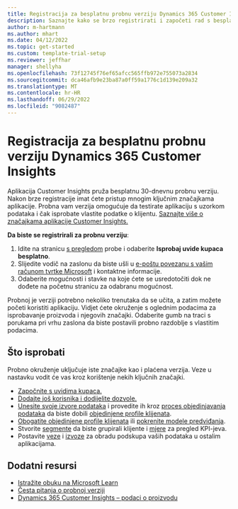 ```yaml
---
title: Registracija za besplatnu probnu verziju Dynamics 365 Customer Insights
description: Saznajte kako se brzo registrirati i započeti rad s besplatnom probnom verzijom aplikacije Customer Insights. Istražite aplikaciju s vodičima i pronađite dodatne resurse za učenje.
author: m-hartmann
ms.author: mhart
ms.date: 04/12/2022
ms.topic: get-started
ms.custom: template-trial-setup
ms.reviewer: jeffhar
manager: shellyha
ms.openlocfilehash: 73f12745f76ef65afcc565ffb972e755073a2834
ms.sourcegitcommit: dca46afb9e23ba87a0ff59a1776c1d139e209a32
ms.translationtype: MT
ms.contentlocale: hr-HR
ms.lasthandoff: 06/29/2022
ms.locfileid: "9082487"
---
```

# <a name="sign-up-for-a-free-dynamics-365-customer-insights-trial"></a>Registracija za besplatnu probnu verziju Dynamics 365 Customer Insights

Aplikacija Customer Insights pruža besplatnu 30-dnevnu probnu verziju. Nakon brze registracije imat ćete pristup mnogim ključnim značajkama aplikacije. Probna vam verzija omogućuje da testirate aplikaciju s uzorkom podataka i čak isprobate vlastite podatke o klijentu. [Saznajte više o značajkama aplikacije Customer Insights.](overview.md)

**Da biste se registrirali za probnu verziju**:

1. Idite na stranicu [s pregledom](https://dynamics.microsoft.com/ai/customer-insights/) probe i odaberite **Isprobaj uvide kupaca besplatno**.
1. Slijedite vodič na zaslonu da biste ušli u [e-poštu povezanu s vašim računom tvrtke Microsoft](https://support.microsoft.com/windows/what-is-a-microsoft-account-4a7c48e9-ff5a-e9c6-5a5c-1a57d66c3bfa) i kontaktne informacije.
1. Odaberite mogućnosti i stavke na koje ćete se usredotočiti dok ne dođete na početnu stranicu za odabranu mogućnost.

Probnoj je verziji potrebno nekoliko trenutaka da se učita, a zatim možete početi koristiti aplikaciju. Vidjet ćete okruženje s oglednim podacima za isprobavanje proizvoda i njegovih značajki. Odaberite gumb na traci s porukama pri vrhu zaslona da biste postavili probno razdoblje s vlastitim podacima.

## <a name="what-to-try"></a>Što isprobati

Probno okruženje uključuje iste značajke kao i plaćena verzija. Veze u nastavku vodit će vas kroz korištenje nekih ključnih značajki.

- [Započnite s uvidima kupaca.](get-started.md)
- [Dodajte još korisnika i dodijelite dozvole.](permissions.md)
- [Unesite svoje izvore podataka](data-sources.md) i provedite ih kroz [proces objedinjavanja podataka](data-unification.md) da biste dobili [objedinjene profile klijenata](customer-profiles.md).
- [Obogatite objedinjene profile klijenata](enrichment-hub.md) ili [pokrenite modele predviđanja](predictions-overview.md).
- Stvorite [segmente](segments.md) da biste grupirali klijente i [mjere](measures.md) za pregled KPI-jeva.
- Postavite [veze](connections.md) i [izvoze](export-destinations.md) za obradu podskupa vaših podataka u ostalim aplikacijama.

## <a name="additional-resources"></a>Dodatni resursi

- [Istražite obuku na Microsoft Learn](/learn/browse/?filter-products=dynamics-dynamics-cust-insights)
- [Česta pitanja o probnoj verziji](trial-faq.md)
- [Dynamics 365 Customer Insights – podaci o proizvodu](https://dynamics.microsoft.com/ai/customer-insights/)
